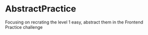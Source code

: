 # AbstractPractice
Focusing on recrating the level 1 easy, abstract them in the Frontend Practice challenge
